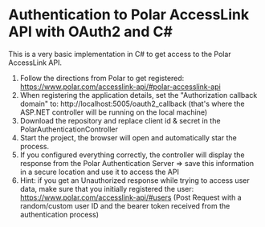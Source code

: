 # Authentication to Polar AccessLink API with OAuth2 and C#

This is a very basic implementation in C# to get access to the Polar AccessLink API.

1. Follow the directions from Polar to get registered: https://www.polar.com/accesslink-api/#polar-accesslink-api
2. When registering the application details, set the "Authorization callback domain" to: http://localhost:5005/oauth2_callback
(that's where the ASP.NET controller will be running on the local machine)
3. Download the repository and replace client id & secret in the PolarAuthenticationController
4. Start the project, the browser will open and automatically star the process.
5. If you configured everything correctly, the controller will display the response from the Polar Authentication Server => save this information in a secure location and use it to access the API
6. Hint: if you get an Unauthorized response while trying to access user data, make sure that you initially registered the user: https://www.polar.com/accesslink-api/#users (Post Request with a random/custom user ID and the bearer token received from the authentication process)
